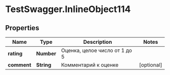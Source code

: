 # TestSwagger.InlineObject114

## Properties

Name | Type | Description | Notes
------------ | ------------- | ------------- | -------------
**rating** | **Number** | Оценка, целое число от 1 до 5 | 
**comment** | **String** | Комментарий к оценке | [optional] 


